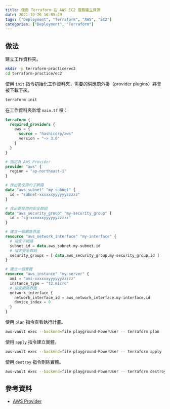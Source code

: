 ```yaml
---
title: 使用 Terraform 在 AWS EC2 服務建立資源
date: 2021-10-26 16:59:49
tags: ["Deployment", "Terraform", "AWS", "EC2"]
categories: ["Deployment", "Terraform"]
---
```


## 做法

建立工作資料夾。

```bash
mkdir -p terraform-practice/ec2
cd terraform-practice/ec2
```

使用 `init` 指令初始化工作資料夾，需要的供應商外掛（provider plugins）將會被下載下來。

```bash
terraform init
```

在工作資料夾新增 `main.tf` 檔：

```tf
terraform {
  required_providers {
    aws = {
      source = "hashicorp/aws"
      version = "~> 3.0"
    }
  }
}

# 指定為 AWS Provider
provider "aws" {
  region = "ap-northeast-1"
}

# 找出要使用的子網路
data "aws_subnet" "my-subnet" {
  id = "subnet-xxxxxxyyyyyyzzzzz"
}

# 找出要使用的安全群組
data "aws_security_group" "my-security_group" {
  id = "sg-xxxxxxyyyyyyzzzzz"
}

# 建立一個網路界面
resource "aws_network_interface" "my-interface" {
  # 指定子網路
  subnet_id = data.aws_subnet.my-subnet.id
  # 指定安全群組
  security_groups = [ data.aws_security_group.my-security_group.id ]
}

# 建立一個實體
resource "aws_instance" "my-server" {
  ami = "ami-xxxxxxyyyyyyzzzzz"
  instance_type = "t2.micro"
  # 指定網路界面
  network_interface {
    network_interface_id = aws_network_interface.my-interface.id
    device_index = 0
  }
}
```

使用 `plan` 指令查看執行計畫。

```bash
aws-vault exec --backend=file playground-PowerUser -- terraform plan
```

使用 `apply` 指令建立實體。

```bash
aws-vault exec --backend=file playground-PowerUser -- terraform apply
```

使用 `destroy` 指令刪除實體。

```bash
aws-vault exec --backend=file playground-PowerUser -- terraform destroy
```

## 參考資料

- [AWS Provider](https://registry.terraform.io/providers/hashicorp/aws/latest/docs)
